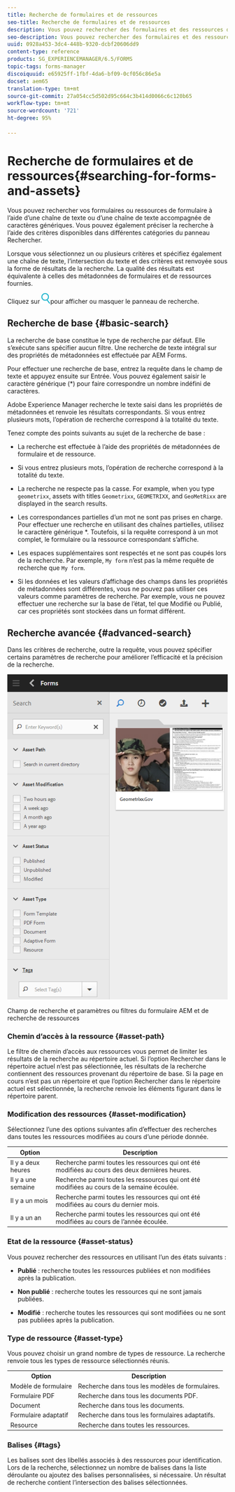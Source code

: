 ```yaml
---
title: Recherche de formulaires et de ressources
seo-title: Recherche de formulaires et de ressources
description: Vous pouvez rechercher des formulaires et des ressources dans votre instance AEM à l’aide de la recherche AEM. Les modes de recherche de base et avancé vous permettent de localiser rapidement vos ressources.
seo-description: Vous pouvez rechercher des formulaires et des ressources dans votre instance AEM à l’aide de la recherche AEM. Les modes de recherche de base et avancé vous permettent de localiser rapidement vos ressources.
uuid: 0928a453-3dc4-448b-9320-dcbf20606dd9
content-type: reference
products: SG_EXPERIENCEMANAGER/6.5/FORMS
topic-tags: forms-manager
discoiquuid: e65925ff-1fbf-4da6-bf09-0cf056c86e5a
docset: aem65
translation-type: tm+mt
source-git-commit: 27a054cc5d502d95c664c3b414d0066c6c120b65
workflow-type: tm+mt
source-wordcount: '721'
ht-degree: 95%

---
```



# Recherche de formulaires et de ressources{#searching-for-forms-and-assets}

Vous pouvez rechercher vos formulaires ou ressources de formulaire à l’aide d’une chaîne de texte ou d’une chaîne de texte accompagnée de caractères génériques. Vous pouvez également préciser la recherche à l’aide des critères disponibles dans différentes catégories du panneau Rechercher.

Lorsque vous sélectionnez un ou plusieurs critères et spécifiez également une chaîne de texte, l’intersection du texte et des critères est renvoyée sous la forme de résultats de la recherche. La qualité des résultats est équivalente à celles des métadonnées de formulaires et de ressources fournies.

Cliquez sur ![aem6forms_search](assets/aem6forms_search.png)pour afficher ou masquer le panneau de recherche.

## Recherche de base {#basic-search}

La recherche de base constitue le type de recherche par défaut. Elle s’exécute sans spécifier aucun filtre. Une recherche de texte intégral sur des propriétés de métadonnées est effectuée par AEM Forms.

Pour effectuer une recherche de base, entrez la requête dans le champ de texte et appuyez ensuite sur Entrée. Vous pouvez également saisir le caractère générique (*) pour faire correspondre un nombre indéfini de caractères.

Adobe Experience Manager recherche le texte saisi dans les propriétés de métadonnées et renvoie les résultats correspondants. Si vous entrez plusieurs mots, l’opération de recherche correspond à la totalité du texte.

Tenez compte des points suivants au sujet de la recherche de base :

* La recherche est effectuée à l’aide des propriétés de métadonnées de formulaire et de ressource.
* Si vous entrez plusieurs mots, l’opération de recherche correspond à la totalité du texte.
* La recherche ne respecte pas la casse. For example, when you type `geometrixx`, assets with titles `Geometrixx`, `GEOMETRIXX`, and `GeoMetRixx` are displayed in the search results.

* Les correspondances partielles d’un mot ne sont pas prises en charge. Pour effectuer une recherche en utilisant des chaînes partielles, utilisez le caractère générique *. Toutefois, si la requête correspond à un mot complet, le formulaire ou la ressource correspondant s’affiche.
* Les espaces supplémentaires sont respectés et ne sont pas coupés lors de la recherche. Par exemple, `My form` n’est pas la même requête de recherche que `My form`.

* Si les données et les valeurs d’affichage des champs dans les propriétés de métadonnées sont différentes, vous ne pouvez pas utiliser ces valeurs comme paramètres de recherche. Par exemple, vous ne pouvez effectuer une recherche sur la base de l’état, tel que Modifié ou Publié, car ces propriétés sont stockées dans un format différent.

## Recherche avancée {#advanced-search}

Dans les critères de recherche, outre la requête, vous pouvez spécifier certains paramètres de recherche pour améliorer l’efficacité et la précision de la recherche.

![Champ de recherche et paramètres ou filtres du formulaire AEM et de recherche de ressources](assets/search_forms_assets.png)

Champ de recherche et paramètres ou filtres du formulaire AEM et de recherche de ressources

### Chemin d’accès à la ressource {#asset-path}

Le filtre de chemin d’accès aux ressources vous permet de limiter les résultats de la recherche au répertoire actuel. Si l’option Rechercher dans le répertoire actuel n’est pas sélectionnée, les résultats de la recherche contiennent des ressources provenant du répertoire de base. Si la page en cours n’est pas un répertoire et que l’option Rechercher dans le répertoire actuel est sélectionnée, la recherche renvoie les éléments figurant dans le répertoire parent.

### Modification des ressources {#asset-modification}

Sélectionnez l’une des options suivantes afin d’effectuer des recherches dans toutes les ressources modifiées au cours d’une période donnée.

| **Option** | **Description** |
|---|---|
| Il y a deux heures | Recherche parmi toutes les ressources qui ont été modifiées au cours des deux dernières heures. |
| Il y a une semaine | Recherche parmi toutes les ressources qui ont été modifiées au cours de la semaine écoulée. |
| Il y a un mois | Recherche parmi toutes les ressources qui ont été modifiées au cours du dernier mois. |
| Il y a un an | Recherche parmi toutes les ressources qui ont été modifiées au cours de l’année écoulée. |

### Etat de la ressource {#asset-status}

Vous pouvez rechercher des ressources en utilisant l’un des états suivants :

* **Publié** : recherche toutes les ressources publiées et non modifiées après la publication.

* **Non publié** : recherche toutes les ressources qui ne sont jamais publiées.

* **Modifié** : recherche toutes les ressources qui sont modifiées ou ne sont pas publiées après la publication.

### Type de ressource {#asset-type}

Vous pouvez choisir un grand nombre de types de ressource. La recherche renvoie tous les types de ressource sélectionnés réunis.

<table>
 <tbody>
  <tr>
   <th>Option</th> 
   <th>Description</th> 
  </tr>
  <tr>
   <td>Modèle de formulaire<br /> </td> 
   <td>Recherche dans tous les modèles de formulaires.<br /> </td> 
  </tr>
  <tr>
   <td>Formulaire PDF</td> 
   <td>Recherche dans tous les documents PDF.</td> 
  </tr>
  <tr>
   <td>Document</td> 
   <td>Recherche dans tous les documents.</td> 
  </tr>
  <tr>
   <td>Formulaire adaptatif<br /> </td> 
   <td>Recherche dans tous les formulaires adaptatifs.</td> 
  </tr>
  <tr>
   <td>Resource</td> 
   <td>Recherche dans toutes les ressources.<br /> </td> 
  </tr>
 </tbody>
</table>

### Balises {#tags}

Les balises sont des libellés associés à des ressources pour identification. Lors de la recherche, sélectionnez un nombre de balises dans la liste déroulante ou ajoutez des balises personnalisées, si nécessaire. Un résultat de recherche contient l’intersection des balises sélectionnées.
